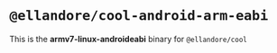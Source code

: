 # `@ellandore/cool-android-arm-eabi`

This is the **armv7-linux-androideabi** binary for `@ellandore/cool`
